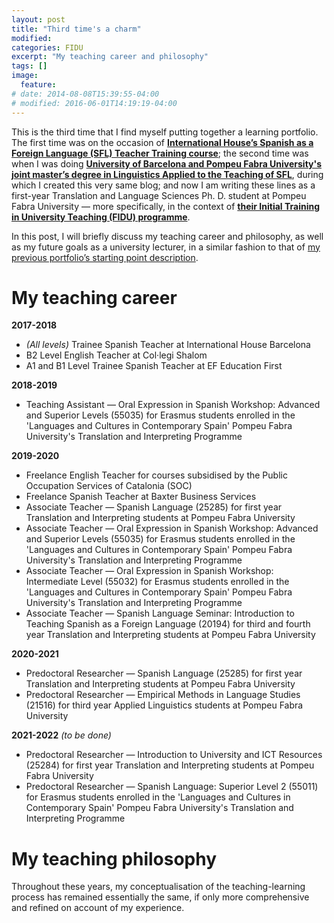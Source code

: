 ```yaml
---
layout: post
title: "Third time's a charm"
modified:
categories: FIDU
excerpt: "My teaching career and philosophy"
tags: []
image:
  feature:
# date: 2014-08-08T15:39:55-04:00
# modified: 2016-06-01T14:19:19-04:00
---
```


This is the third time that I find myself putting together a learning portfolio. The first time was on the occasion of <a href="https://ihworld.com/teach/become-a-language-teacher/formación-de-profesores-de-español/" target="_blank">**International House’s Spanish as a Foreign Language (SFL) Teacher Training course**</a>; the second time was when I was doing <a href="https://www.ub.edu/portal/web/educacion/masteres-universitarios/-/ensenyament/detallEnsenyament/1060507" target="_blank">**University of Barcelona and Pompeu Fabra University's joint master’s degree in Linguistics Applied to the Teaching of SFL**</a>, during which I created this very same blog; and now I am writing these lines as a first-year Translation and Language Sciences Ph. D. student at Pompeu Fabra University — more specifically, in the context of <a href="https://www.upf.edu/web/clik/formacio-inicial" target="_blank">**their Initial Training in University Teaching (FIDU) programme**</a>.

In this post, I will briefly discuss my teaching career and philosophy, as well as my future goals as a university lecturer, in a similar fashion to that of <a href="https://immalopez.github.io/blog/punto-de-partida/" target="_blank">my previous portfolio’s starting point description</a>.

# My teaching career

**2017-2018**
* _(All levels)_ Trainee Spanish Teacher at International House Barcelona
* B2 Level English Teacher at Col·legi Shalom
* A1 and B1 Level Trainee Spanish Teacher at EF Education First

**2018-2019**
* Teaching Assistant — Oral Expression in Spanish Workshop: Advanced and Superior Levels (55035) for Erasmus students enrolled in the 'Languages and Cultures in Contemporary Spain' Pompeu Fabra University's Translation and Interpreting Programme

**2019-2020**
* Freelance English Teacher for courses subsidised by the Public Occupation Services of Catalonia (SOC)
* Freelance Spanish Teacher at Baxter Business Services
* Associate Teacher — Spanish Language (25285) for first year Translation and Interpreting students at Pompeu Fabra University
* Associate Teacher — Oral Expression in Spanish Workshop: Advanced and Superior Levels (55035) for Erasmus students enrolled in the 'Languages and Cultures in Contemporary Spain' Pompeu Fabra University's Translation and Interpreting Programme
* Associate Teacher — Oral Expression in Spanish Workshop: Intermediate Level (55032) for Erasmus students enrolled in the 'Languages and Cultures in Contemporary Spain' Pompeu Fabra University's Translation and Interpreting Programme
* Associate Teacher — Spanish Language Seminar: Introduction to Teaching Spanish as a Foreign Language (20194) for third and fourth year Translation and Interpreting students at Pompeu Fabra University

**2020-2021**
* Predoctoral Researcher — Spanish Language (25285) for first year Translation and Interpreting students at Pompeu Fabra University
* Predoctoral Researcher — Empirical Methods in Language Studies (21516) for third year Applied Linguistics students at Pompeu Fabra University

**2021-2022** _(to be done)_
* Predoctoral Researcher — Introduction to University and ICT Resources (25284) for first year Translation and Interpreting students at Pompeu Fabra University
* Predoctoral Researcher — Spanish Language: Superior Level 2 (55011) for Erasmus students enrolled in the 'Languages and Cultures in Contemporary Spain' Pompeu Fabra University's Translation and Interpreting Programme

# My teaching philosophy

Throughout these years, my conceptualisation of the teaching-learning process has remained essentially the same, if only more comprehensive and refined on account of my experience.
